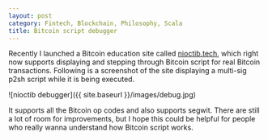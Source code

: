 ```yaml
---
layout: post
category: Fintech, Blockchain, Philosophy, Scala
title: Bitcoin script debugger
---
```


Recently I launched a Bitcoin education site called [nioctib.tech](https://nioctib.tech), which right now
supports displaying and stepping through Bitcoin script for real Bitcoin transactions. Following is a screenshot of
the site displaying a multi-sig p2sh script while it is being executed.

![nioctib debugger]({{ site.baseurl }}/images/debug.jpg)

It supports all the Bitcoin op codes and also supports segwit. There are still a lot of room for improvements,
but I hope this could be helpful for people who really wanna understand how Bitcoin script works.

